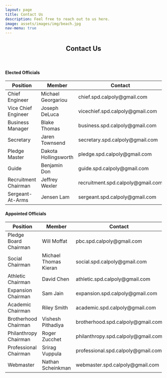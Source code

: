 ```yaml
---
layout: page
title: Contact Us
description: Feel free to reach out to us here.
image: assets/images/img/beach.jpg
nav-menu: true
---
```


<!-- Main -->
<div id="main" class="alt">

<!-- One -->
<section id="one">
	<div class="inner">
		<header class="major">
			<h1>Contact Us</h1>
		</header>	

<!-- Elected Officals -->
<h4>Elected Officials</h4>
<div class="table-wrapper">
	<table class="alt">
		<thead>
			<tr>
				<th>Position</th>
				<th>Member</th>
				<th>Contact</th>
			</tr>
		</thead>
		<tbody>
			<tr>
				<td>Chief Engineer</td>
				<td>Michael Georgariou</td>
				<td>chief.spd.calpoly@gmail.com</td>
			</tr>
			<tr>
				<td>Vice Chief Engineer</td>
				<td>Joseph DeLuca</td>
				<td>vicechief.spd.calpoly@gmail.com</td>
			</tr>
			<tr>
				<td>Business Manager</td>
				<td>Blake Thomas</td>
				<td>business.spd.calpoly@gmail.com</td>
			</tr>
			<tr>
				<td>Secretary</td>
				<td>Jaren Townsend</td>
				<td>secretary.spd.calpoly@gmail.com</td>
			</tr>
			<!--
			<tr>
				<td>Historian</td>
				<td>Sujit Madiraju</td>
				<td>historian.spd.calpoly@gmail.com</td>
			</tr>
			<tr>
				<td>Chaplain</td>
				<td>Devon Subel</td>
				<td>chaplain.spd.calpoly@gmail.com</td>
			</tr>
			-->
			<tr>
				<td>Pledge Master</td>
				<td>Dakota Hollingsworth</td>
				<td>pledge.spd.calpoly@gmail.com</td>
			</tr>
			<tr>
				<td>Guide</td>
				<td>Benjamin Don</td>
				<td>guide.spd.calpoly@gmail.com</td>
			</tr>
			<tr>
				<td>Recruitment Chairman</td>
				<td>Jeffrey Wexler</td>
				<td>recruitment.spd.calpoly@gmail.com</td>
			</tr>
			<tr>
				<td>Sergeant-At-Arms</td>
				<td>Jensen Lam</td>
				<td>sergeant.spd.calpoly@gmail.com</td>
			</tr>
		</tbody>
	</table>
</div>

<!-- Appointed Officals -->
<h4>Appointed Officials</h4>
<div class="table-wrapper">
	<table class="alt">
		<thead>
			<tr>
				<th>Position</th>
				<th>Member</th>
				<th>Contact</th>
			</tr>
		</thead>
		<tbody>
			<tr>
				<td>Pledge Board Chairman</td>
				<td>Will Moffat</td>
				<td>pbc.spd.calpoly@gmail.com</td>
				</tr>
				<tr>
				<td>Social Chairman</td>
				<td>Michael Thomas Kieran</td>
				<td>social.spd.calpoly@gmail.com</td>
				</tr>
				<tr>
				<td>Athletic Chairman</td>
				<td>David Chen</td>
				<td>athletic.spd.calpoly@gmail.com</td>
				</tr>
				<tr>
				<td>Expansion Chairman</td>
				<td>Sam Jain</td>
				<td>expansion.spd.calpoly@gmail.com</td>
				</tr>
				<tr>
				<td>Academic Chairman</td>
				<td>Riley Smith</td>
				<td>academic.spd.calpoly@gmail.com</td>
				</tr>
				<tr>
				<td>Brotherhood Chairman</td>
				<td>Vishesh Pithadiya</td>
				<td>brotherhood.spd.calpoly@gmail.com</td>
				</tr>
				<tr>
				<td>Philanthropy Chairman</td>
				<td>Roger Zucchet</td>
				<td>philanthropy.spd.calpoly@gmail.com</td>
				</tr>
				<tr>
				<td>Professional Chairman</td>
				<td>Srirag Vuppula</td>
				<td>professional.spd.calpoly@gmail.com</td>
				</tr>
				<tr>
				<td>Webmaster</td>
				<td>Nathan Scheinkman</td>
				<td>webmaster.spd.calpoly@gmail.com</td>
				</tr>
		</tbody>
	</table>
</div>
<!-- Image -->
<!--
<h3>Image</h3>
<h4>Fit</h4>
<div class="box alt">
	<div class="row 50% uniform">
		<div class="4u"><span class="image fit"><img src="assets/images/pic08.jpg" alt="" /></span></div>
		<div class="4u"><span class="image fit"><img src="assets/images/pic09.jpg" alt="" /></span></div>
		<div class="4u$"><span class="image fit"><img src="assets/images/pic10.jpg" alt="" /></span></div>
		<div class="4u"><span class="image fit"><img src="assets/images/pic10.jpg" alt="" /></span></div>
		<div class="4u"><span class="image fit"><img src="assets/images/pic08.jpg" alt="" /></span></div>
		<div class="4u$"><span class="image fit"><img src="assets/images/pic09.jpg" alt="" /></span></div>
		<div class="4u"><span class="image fit"><img src="assets/images/pic09.jpg" alt="" /></span></div>
		<div class="4u"><span class="image fit"><img src="assets/images/pic10.jpg" alt="" /></span></div>
		<div class="4u$"><span class="image fit"><img src="assets/images/pic08.jpg" alt="" /></span></div>
	</div>
</div> -->

</div>
</section>

</div>
